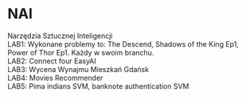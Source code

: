 # NAI
Narzędzia Sztucznej Inteligencji<br>
LAB1: Wykonane problemy to: The Descend, Shadows of the King Ep1, Power of Thor Ep1. Każdy w swoim branchu.<br>
LAB2: Connect four EasyAI<br>
LAB3: Wycena Wynajmu Mieszkań Gdańsk<br>
LAB4: Movies Recommender<br>
LAB5: Pima indians SVM, banknote authentication SVM
